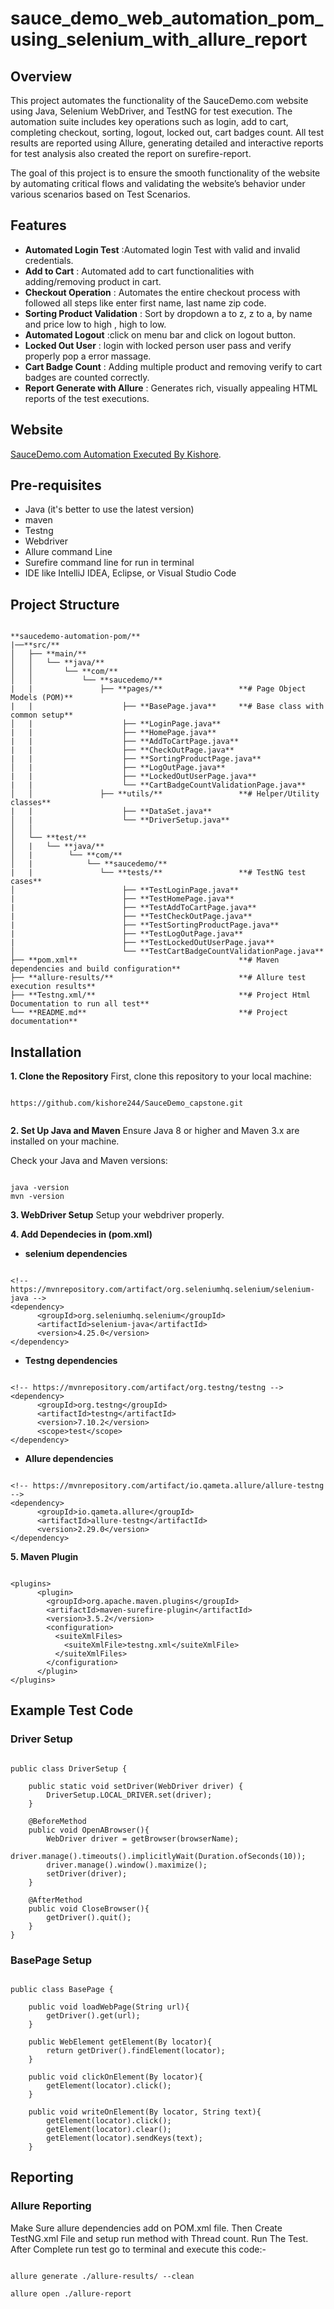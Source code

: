 # sauce_demo_web_automation_pom_using_selenium_with_allure_report
## Overview
This project automates the functionality of the SauceDemo.com website using Java, Selenium WebDriver, and TestNG for test execution. The automation suite includes key operations such as login, add to cart, completing checkout, sorting, logout, locked out, cart badges count. All test results are reported using Allure, generating detailed and interactive reports for test analysis also created the report on surefire-report.

The goal of this project is to ensure the smooth functionality of the website by automating critical flows and validating the website’s behavior under various scenarios based on Test Scenarios.

## Features
* **Automated Login Test** :Automated login Test with valid and invalid credentials. <br>
* **Add to Cart** : Automated add to cart functionalities with adding/removing product in cart. <br>
* **Checkout Operation** : Automates the entire checkout process with followed all steps like enter first name, last name zip code. <br>
* **Sorting Product Validation** : Sort by dropdown a to z, z to a, by name and price low to high , high to low. <br>
* **Automated Logout** :click on menu bar and click on logout button. <br>
* **Locked Out User** : login with locked person user pass and verify properly pop a error massage. <br>
* **Cart Badge Count** : Adding multiple product and removing verify to cart badges are counted correctly. <br>
* **Report Generate with Allure** : Generates rich, visually appealing HTML reports of the test executions.

## Website
[SauceDemo.com Automation Executed By Kishore](https://www.saucedemo.com/).

## Pre-requisites
* Java (it's better to use the latest version)
* maven
* Testng
* Webdriver
* Allure command Line
* Surefire command line for run in terminal
* IDE like IntelliJ IDEA, Eclipse, or Visual Studio Code
## Project Structure
````

**saucedemo-automation-pom/**  
|──**src/**  
│   ├── **main/**  
│   │   └── **java/**  
│   │       └── **com/**  
│   │           └── **saucedemo/** 
|   |               ├── **pages/**                 **# Page Object Models (POM)**
|   |                    ├── **BasePage.java**     **# Base class with common setup** 
│   |                    ├── **LoginPage.java**
|   |                    ├── **HomePage.java**
|   |                    ├── **AddToCartPage.java**
|   |                    ├── **CheckOutPage.java**
|   |                    ├── **SortingProductPage.java**
│   |                    ├── **LogOutPage.java**
|   |                    ├── **LockedOutUserPage.java**
|   |                    └── **CartBadgeCountValidationPage.java**
│   │               ├── **utils/**                 **# Helper/Utility classes**
|   |                    ├── **DataSet.java**
│   |                    └── **DriverSetup.java**   
│   │             
│   └── **test/**  
│   |   └── **java/**  
│   |        └── **com/**  
│   |            └── **saucedemo/**  
|   |               └── **tests/**                 **# TestNG test cases**  
│                        ├── **TestLoginPage.java**
|                        ├── **TestHomePage.java**
|                        ├── **TestAddToCartPage.java**
|                        ├── **TestCheckOutPage.java**
|                        ├── **TestSortingProductPage.java**
|                        ├── **TestLogOutPage.java**
|                        ├── **TestLockedOutUserPage.java**
│                        └── **TestCartBadgeCountValidationPage.java**   
├── **pom.xml**                                    **# Maven dependencies and build configuration**  
├── **allure-results/**                            **# Allure test execution results**
├── **Testng.xml/**                                **# Project Html Documentation to run all test**
└── **README.md**                                  **# Project documentation**  
````
## Installation
**1. Clone the Repository**
First, clone this repository to your local machine:
````

https://github.com/kishore244/SauceDemo_capstone.git


````
**2. Set Up Java and Maven**
Ensure Java 8 or higher and Maven 3.x are installed on your machine.

Check your Java and Maven versions:
````

java -version
mvn -version
````
**3. WebDriver Setup**
Setup your webdriver properly.

**4. Add Dependecies in (pom.xml)**
- **selenium dependencies**
````

<!-- https://mvnrepository.com/artifact/org.seleniumhq.selenium/selenium-java -->
<dependency>
      <groupId>org.seleniumhq.selenium</groupId>
      <artifactId>selenium-java</artifactId>
      <version>4.25.0</version>
</dependency>
````
- **Testng dependencies**
````

<!-- https://mvnrepository.com/artifact/org.testng/testng -->
<dependency>
      <groupId>org.testng</groupId>
      <artifactId>testng</artifactId>
      <version>7.10.2</version>
      <scope>test</scope>
</dependency>
````
- **Allure dependencies**
````

<!-- https://mvnrepository.com/artifact/io.qameta.allure/allure-testng -->
<dependency>
      <groupId>io.qameta.allure</groupId>
      <artifactId>allure-testng</artifactId>
      <version>2.29.0</version>
</dependency>
````
**5. Maven Plugin**
````

<plugins>
      <plugin>
        <groupId>org.apache.maven.plugins</groupId>
        <artifactId>maven-surefire-plugin</artifactId>
        <version>3.5.2</version>
        <configuration>
          <suiteXmlFiles>
            <suiteXmlFile>testng.xml</suiteXmlFile>
          </suiteXmlFiles>
        </configuration>
      </plugin>
</plugins>
````
## Example Test Code
### Driver Setup
````

public class DriverSetup {

    public static void setDriver(WebDriver driver) {
        DriverSetup.LOCAL_DRIVER.set(driver);
    }

    @BeforeMethod
    public void OpenABrowser(){
        WebDriver driver = getBrowser(browserName);
        driver.manage().timeouts().implicitlyWait(Duration.ofSeconds(10));
        driver.manage().window().maximize();
        setDriver(driver);
    }

    @AfterMethod
    public void CloseBrowser(){
        getDriver().quit();
    }
}
````
### BasePage Setup
````

public class BasePage {

    public void loadWebPage(String url){
        getDriver().get(url);
    }

    public WebElement getElement(By locator){
        return getDriver().findElement(locator);
    }

    public void clickOnElement(By locator){
        getElement(locator).click();
    }

    public void writeOnElement(By locator, String text){
        getElement(locator).click();
        getElement(locator).clear();
        getElement(locator).sendKeys(text);
    }
````
## Reporting
### Allure Reporting
Make Sure allure dependencies add on POM.xml file. Then Create TestNG.xml File and setup run method with Thread count. Run The Test.
After Complete run test go to terminal and execute this code:- 
````

allure generate ./allure-results/ --clean

allure open ./allure-report
````
